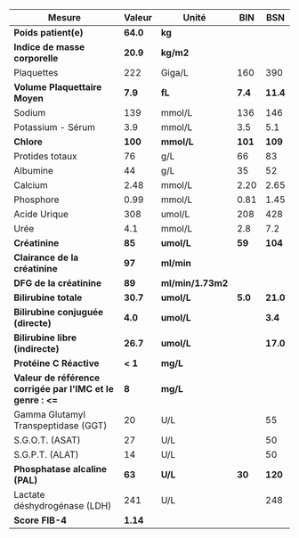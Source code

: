 |                           Mesure                          | Valeur |      Unité      |  BIN  |   BSN  |
|-----------------------------------------------------------|--------|-----------------|-------|--------|
|                    **Poids patient(e)**                   |**64.0**|      **kg**     |       |        |
|               **Indice de masse corporelle**              |**20.9**|    **kg/m2**    |       |        |
|                         Plaquettes                        |   222  |      Giga/L     |  160  |   390  |
|               **Volume Plaquettaire Moyen**               | **7.9**|      **fL**     |**7.4**|**11.4**|
|                           Sodium                          |   139  |      mmol/L     |  136  |   146  |
|                     Potassium - Sérum                     |   3.9  |      mmol/L     |  3.5  |   5.1  |
|                         **Chlore**                        | **100**|    **mmol/L**   |**101**| **109**|
|                      Protides totaux                      |   76   |       g/L       |   66  |   83   |
|                          Albumine                         |   44   |       g/L       |   35  |   52   |
|                          Calcium                          |  2.48  |      mmol/L     |  2.20 |  2.65  |
|                         Phosphore                         |  0.99  |      mmol/L     |  0.81 |  1.45  |
|                        Acide Urique                       |   308  |      umol/L     |  208  |   428  |
|                            Urée                           |   4.1  |      mmol/L     |  2.8  |   7.2  |
|                       **Créatinine**                      | **85** |    **umol/L**   | **59**| **104**|
|               **Clairance de la créatinine**              | **97** |    **ml/min**   |       |        |
|                  **DFG de la créatinine**                 | **89** |**ml/min/1.73m2**|       |        |
|                   **Bilirubine totale**                   |**30.7**|    **umol/L**   |**5.0**|**21.0**|
|             **Bilirubine conjuguée (directe)**            | **4.0**|    **umol/L**   |       | **3.4**|
|              **Bilirubine libre (indirecte)**             |**26.7**|    **umol/L**   |       |**17.0**|
|                  **Protéine C Réactive**                  | **< 1**|     **mg/L**    |       |        |
|**Valeur de référence corrigée par l'IMC et le genre : <=**|  **8** |     **mg/L**    |       |        |
|            Gamma Glutamyl Transpeptidase (GGT)            |   20   |       U/L       |       |   55   |
|                      S.G.O.T. (ASAT)                      |   27   |       U/L       |       |   50   |
|                      S.G.P.T. (ALAT)                      |   14   |       U/L       |       |   50   |
|               **Phosphatase alcaline (PAL)**              | **63** |     **U/L**     | **30**| **120**|
|                Lactate déshydrogénase (LDH)               |   241  |       U/L       |       |   248  |
|                      **Score FIB-4**                      |**1.14**|                 |       |        |